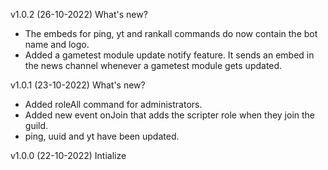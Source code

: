 v1.0.2 (26-10-2022)
What's new?
- The embeds for ping, yt and rankall commands do now contain the bot name and logo.
- Added a gametest module update notify feature. It sends an embed in the news channel whenever a gametest module gets updated.

v1.0.1 (23-10-2022)
What's new?
- Added roleAll command for administrators.
- Added new event onJoin that adds the scripter role when they join the guild.
- ping, uuid and yt have been updated.

v1.0.0 (22-10-2022)
Intialize 